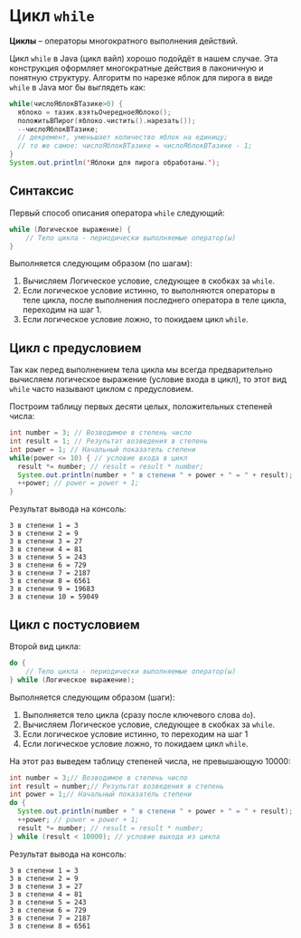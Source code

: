 # Цикл `while`

**Циклы** – операторы многократного выполнения действий.

Цикл `while` в Java (цикл вайл) хорошо подойдёт в нашем случае. Эта конструкция оформляет многократные действия в лаконичную и понятную структуру. Алгоритм по нарезке яблок для пирога в виде `while` в Java мог бы выглядеть как:

```java
while(числоЯблокВТазике>0) {
  яблоко = тазик.взятьОчередноеЯблоко();
  положитьВПирог(яблоко.чистить().нарезать());
  --числоЯблокВТазике;
  // декремент, уменьшает количество яблок на единицу;
  // то же самое: числоЯблокВТазике = числоЯблокВТазике - 1;
}
System.out.println('Яблоки для пирога обработаны.');
```

## Синтаксис

Первый способ описания оператора `while` следующий:

```java
while (Логическое выражение) {
	// Тело цикла - периодически выполняемые оператор(ы)
}
```

Выполняется следующим образом (по шагам):
1. Вычисляем Логическое условие, следующее в скобках за `while`.
2. Если логическое условие истинно, то выполняются операторы в теле цикла, после выполнения последнего оператора в теле цикла, переходим на шаг 1.
3. Если логическое условие ложно, то покидаем цикл `while`.

## Цикл с предусловием

Так как перед выполнением тела цикла мы всегда предварительно вычисляем логическое выражение (условие входа в цикл), то этот вид `while` часто называют циклом с предусловием.

Построим таблицу  первых десяти целых, положительных степеней числа:

```java
int number = 3; // Возводимое в степень число
int result = 1; // Результат возведения в степень
int power = 1; // Начальный показатель степени
while(power <= 10) { // условие входа в цикл
  result *= number; // result = result * number;
  System.out.println(number + " в степени " + power + " = " + result);
  ++power; // power = power + 1;
}
```

Результат вывода на консоль:

```
3 в степени 1 = 3
3 в степени 2 = 9
3 в степени 3 = 27
3 в степени 4 = 81
3 в степени 5 = 243
3 в степени 6 = 729
3 в степени 7 = 2187
3 в степени 8 = 6561
3 в степени 9 = 19683
3 в степени 10 = 59049
```

## Цикл с постусловием

Второй вид цикла:

```java
do {
    // Тело цикла - периодически выполняемые оператор(ы)
} while (Логическое выражение);
```

Выполняется следующим образом (шаги):
1. Выполняется тело цикла (сразу после ключевого слова `do`).
2. Вычисляем Логическое условие, следующее в скобках за `while`.
3. Если логическое условие истинно, то переходим на шаг 1
4. Если логическое условие ложно, то покидаем цикл `while`.

На этот раз выведем таблицу степеней числа, не превышающую 10000:
```java
int number = 3;// Возводимое в степень число
int result = number;// Результат возведения в степень
int power = 1;// Начальный показатель степени
do {
  System.out.println(number + " в степени " + power + " = " + result);
  ++power; // power = power + 1;
  result *= number; // result = result * number;
} while (result < 10000); // условие выхода из цикла
```

Результат вывода на консоль:
```
3 в степени 1 = 3
3 в степени 2 = 9
3 в степени 3 = 27
3 в степени 4 = 81
3 в степени 5 = 243
3 в степени 6 = 729
3 в степени 7 = 2187
3 в степени 8 = 6561
```
